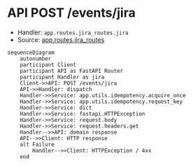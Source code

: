 # API POST /events/jira

- Handler: `app.routes.jira_routes.jira`
- Source: [app.routes.jira_routes](../Src/backend/app/routes/jira_routes.py#L17)

```mermaid
sequenceDiagram
    autonumber
    participant Client
    participant API as FastAPI Router
    participant Handler as jira
    Client->>API: POST /events/jira
    API->>Handler: dispatch
    Handler->>Service: app.utils.idempotency.acquire_once
    Handler->>Service: app.utils.idempotency.request_key
    Handler->>Service: dict
    Handler->>Service: fastapi.HTTPException
    Handler->>Service: request.body
    Handler->>Service: request.headers.get
    Handler-->>API: domain response
    API-->>Client: HTTP response
    alt Failure
        Handler-->>Client: HTTPException / 4xx
    end
```